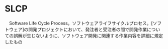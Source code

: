 # SLCP
　Software Life Cycle Process。ソフトウェアライフサイクルプロセス。[ソフトウェア]の開発プロジェクトにおいて、発注者と受注者の間で開発作業についての誤解が生じないように、ソフトウェア開発に関連する作業内容を詳細に規定したもの
